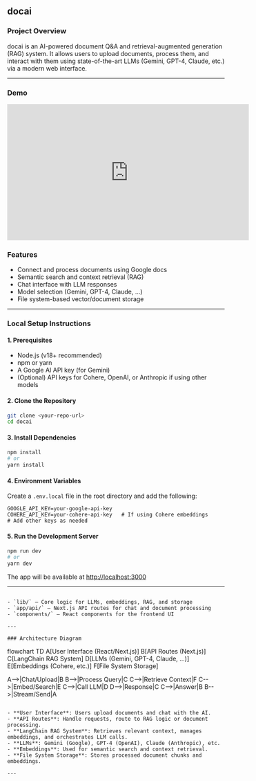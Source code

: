 ## docai

### Project Overview

docai is an AI-powered document Q&A and retrieval-augmented generation (RAG) system. It allows users to upload documents, process them, and interact with them using state-of-the-art LLMs (Gemini, GPT-4, Claude, etc.) via a modern web interface.

---

### Demo

<iframe width="560" height="315" src="https://www.youtube.com/embed/D0d6AMo8ImY?si=WQL-B-u3ZftzoAH5" title="YouTube video player" frameborder="0" allow="accelerometer; autoplay; clipboard-write; encrypted-media; gyroscope; picture-in-picture; web-share" referrerpolicy="strict-origin-when-cross-origin" allowfullscreen></iframe>

### Features
- Connect and process documents using Google docs
- Semantic search and context retrieval (RAG)
- Chat interface with LLM responses
- Model selection (Gemini, GPT-4, Claude, ...)
- File system-based vector/document storage

---

### Local Setup Instructions

#### 1. Prerequisites
- Node.js (v18+ recommended)
- npm or yarn
- A Google AI API key (for Gemini)
- (Optional) API keys for Cohere, OpenAI, or Anthropic if using other models

#### 2. Clone the Repository
```bash
git clone <your-repo-url>
cd docai
```

#### 3. Install Dependencies
```bash
npm install
# or
yarn install
```

#### 4. Environment Variables
Create a `.env.local` file in the root directory and add the following:
```env
GOOGLE_API_KEY=your-google-api-key
COHERE_API_KEY=your-cohere-api-key   # If using Cohere embeddings
# Add other keys as needed
```

#### 5. Run the Development Server
```bash
npm run dev
# or
yarn dev
```

The app will be available at [http://localhost:3000](http://localhost:3000)

---

```

- `lib/` — Core logic for LLMs, embeddings, RAG, and storage
- `app/api/` — Next.js API routes for chat and document processing
- `components/` — React components for the frontend UI

---

### Architecture Diagram

```
flowchart TD
  A[User Interface (React/Next.js)]
  B[API Routes (Next.js)]
  C[LangChain RAG System]
  D[LLMs (Gemini, GPT-4, Claude, ...)]
  E[Embeddings (Cohere, etc.)]
  F[File System Storage]

  A-->|Chat/Upload|B
  B-->|Process Query|C
  C-->|Retrieve Context|F
  C-->|Embed/Search|E
  C-->|Call LLM|D
  D-->|Response|C
  C-->|Answer|B
  B-->|Stream/Send|A
```

- **User Interface**: Users upload documents and chat with the AI.
- **API Routes**: Handle requests, route to RAG logic or document processing.
- **LangChain RAG System**: Retrieves relevant context, manages embeddings, and orchestrates LLM calls.
- **LLMs**: Gemini (Google), GPT-4 (OpenAI), Claude (Anthropic), etc.
- **Embeddings**: Used for semantic search and context retrieval.
- **File System Storage**: Stores processed document chunks and embeddings.

---

